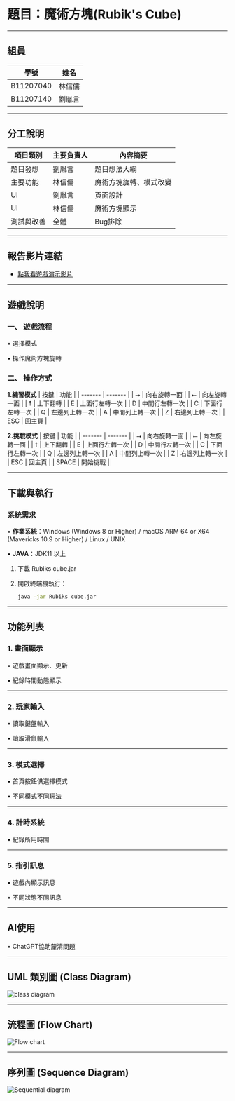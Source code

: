 # 題目：魔術方塊(Rubik's Cube)

---

## 組員

| 學號      | 姓名   |
| ------- | ------- |
| B11207040 | 林信儒 |
| B11207140 | 劉胤言 |

---

## 分工說明

| 項目類別    | 主要負責人   | 內容摘要 |
| ------- | ------- | --------------- |
| 題目發想 | 劉胤言 | 題目想法大綱 |
| 主要功能 | 林信儒 | 魔術方塊旋轉、模式改變 |
| UI | 劉胤言 | 頁面設計 |
| UI | 林信儒 | 魔術方塊顯示 |
| 測試與改善 | 全體 | Bug排除 |

---

## 報告影片連結

* [點我看遊戲演示影片](https://youtu.be/Rrd__tvNUuc)

---

## 遊戲說明
### 一、 遊戲流程
• 選擇模式

• 操作魔術方塊旋轉
### 二、 操作方式
**1.練習模式**
| 按鍵 | 功能 |
| ------- | ------- |
| ⭢ | 向右旋轉一面 |
| ⭠ | 向左旋轉一面 |
| ⭡ | 上下翻轉 |
| E | 上面行左轉一次 |
| D | 中間行左轉一次 |
| C | 下面行左轉一次 |
| Q | 左邊列上轉一次 |
| A | 中間列上轉一次 |
| Z | 右邊列上轉一次 |
| ESC | 回主頁 |

**2.挑戰模式**
| 按鍵 | 功能 |
| ------- | ------- |
| ⭢ | 向右旋轉一面 |
| ⭠ | 向左旋轉一面 |
| ⭡ | 上下翻轉 |
| E | 上面行左轉一次 |
| D | 中間行左轉一次 |
| C | 下面行左轉一次 |
| Q | 左邊列上轉一次 |
| A | 中間列上轉一次 |
| Z | 右邊列上轉一次 |
| ESC | 回主頁 |
| SPACE | 開始挑戰 |

---

## 下載與執行
### 系統需求
•  **作業系統**：Windows (Windows 8 or Higher) / macOS ARM 64 or X64 (Mavericks 10.9 or Higher) / Linux / UNIX

•  **JAVA**：JDK11 以上
1. 下載 Rubiks cube.jar
2. 開啟終端機執行：
   
   ```bash
   java -jar Rubiks cube.jar
   ```
 
---

## 功能列表
### 1. 畫面顯示
• 遊戲畫面顯示、更新

• 紀錄時間動態顯示

---

### 2. 玩家輸入
• 讀取鍵盤輸入

• 讀取滑鼠輸入

---

### 3. 模式選擇
• 首頁按鈕供選擇模式

• 不同模式不同玩法

---

### 4. 計時系統
• 紀錄所用時間

---

### 5. 指引訊息
• 遊戲內顯示訊息

• 不同狀態不同訊息

---

## AI使用
• ChatGPT協助釐清問題

---

## UML 類別圖 (Class Diagram)
![class diagram](https://github.com/pig1314/B11207040-Steve-B11207140-Ian-Java-Programming-Lab-Final-Project/blob/main/images/class%20diagram.png)

---

## 流程圖 (Flow Chart)
![Flow chart](https://github.com/pig1314/B11207040-Steve-B11207140-Ian-Java-Programming-Lab-Final-Project/blob/main/images/Flow%20chart.png)

---

## 序列圖 (Sequence Diagram)
![Sequential diagram](https://github.com/pig1314/B11207040-Steve-B11207140-Ian-Java-Programming-Lab-Final-Project/blob/main/images/Sequential%20diagram.png)
